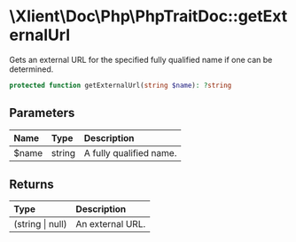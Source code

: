 # \\Xlient\\Doc\\Php\\PhpTraitDoc::getExternalUrl

Gets an external URL for the specified fully qualified name if one can be determined.

```php
protected function getExternalUrl(string $name): ?string
```

## Parameters

| Name | Type | Description |
| :--- | :--- | :--- |
| $name | string | A fully qualified name. |

## Returns

| Type | Description |
| :--- | :--- |
| \(string \| null\) | An external URL. |